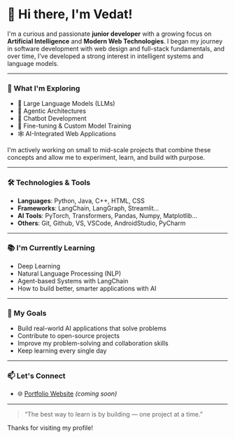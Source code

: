 # 👋 Hi there, I'm Vedat!

I'm a curious and passionate **junior developer** with a growing focus on **Artificial Intelligence** and **Modern Web Technologies**. I began my journey in software development with web design and full-stack fundamentals, and over time, I’ve developed a strong interest in intelligent systems and language models.

---

### 🚀 What I'm Exploring

- 🤖 Large Language Models (LLMs)  
- 🧠 Agentic Architectures  
- 💬 Chatbot Development  
- 🔧 Fine-tuning & Custom Model Training  
- 🕸️ AI-Integrated Web Applications  

I'm actively working on small to mid-scale projects that combine these concepts and allow me to experiment, learn, and build with purpose.

---

### 🛠️ Technologies & Tools

- **Languages**: Python, Java, C++, HTML, CSS  
- **Frameworks**: LangChain, LangGraph, Streamlit...  
- **AI Tools**: PyTorch, Transformers, Pandas, Numpy, Matplotlib...
- **Others**: Git, Github, VS, VSCode, AndroidStudio, PyCharm

---

### 📚 I'm Currently Learning
- Deep Learning
- Natural Language Processing (NLP)  
- Agent-based Systems with LangChain  
- How to build better, smarter applications with AI  

---

### 🎯 My Goals

- Build real-world AI applications that solve problems  
- Contribute to open-source projects  
- Improve my problem-solving and collaboration skills  
- Keep learning every single day  

---

### 📫 Let's Connect

- 🌐 [Portfolio Website](#) *(coming soon)*   

---

> “The best way to learn is by building — one project at a time.”

Thanks for visiting my profile!
